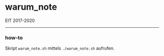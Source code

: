 # warum_note

EIT 2017-2020

---

### how-to

Skript `warum_note.sh` mittels `./warum_note.sh` aufrufen.

